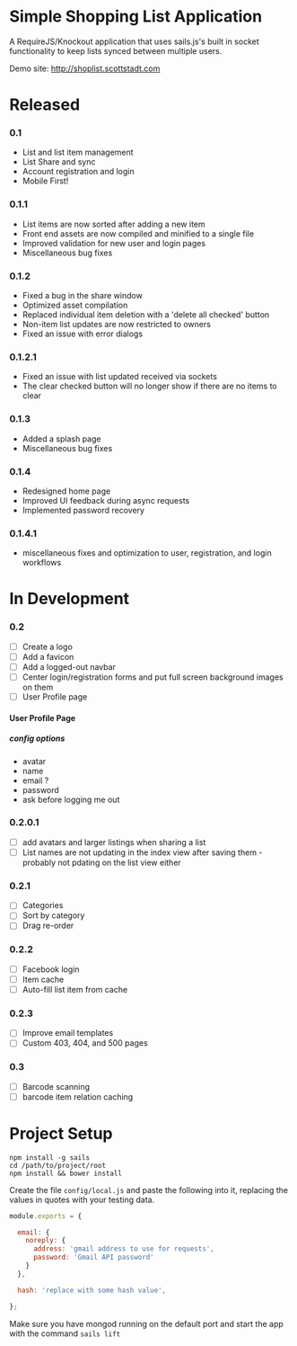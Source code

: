 Simple Shopping List Application
================================

A RequireJS/Knockout application that uses sails.js's built in socket functionality to keep lists synced between multiple users.

Demo site: http://shoplist.scottstadt.com

# Released

### 0.1

 - List and list item management
 - List Share and sync
 - Account registration and login
 - Mobile First!

### 0.1.1

 - List items are now sorted after adding a new item
 - Front end assets are now compiled and minified to a single file
 - Improved validation for new user and login pages
 - Miscellaneous bug fixes

### 0.1.2

 - Fixed a bug in the share window
 - Optimized asset compilation
 - Replaced individual item deletion with a 'delete all checked' button
 - Non-item list updates are now restricted to owners
 - Fixed an issue with error dialogs

### 0.1.2.1

 - Fixed an issue with list updated received via sockets
 - The clear checked button will no longer show if there are no items to clear

### 0.1.3

 - Added a splash page
 - Miscellaneous bug fixes

### 0.1.4

 - Redesigned home page
 - Improved UI feedback during async requests
 - Implemented password recovery

### 0.1.4.1

 - miscellaneous fixes and optimization to user, registration, and login workflows

# In Development

### 0.2

 - [ ] Create a logo
 - [ ] Add a favicon
 - [ ] Add a logged-out navbar
 - [ ] Center login/registration forms and put full screen background images on them
 - [ ] User Profile page

#### User Profile Page

##### config options

 - avatar
 - name
 - email ?
 - password
 - ask before logging me out

### 0.2.0.1

 - [ ] add avatars and larger listings when sharing a list
 - [ ] List names are not updating in the index view after saving them - probably not pdating on the list view either

### 0.2.1

 - [ ] Categories
 - [ ] Sort by category
 - [ ] Drag re-order

### 0.2.2

 - [ ] Facebook login
 - [ ] Item cache
 - [ ] Auto-fill list item from cache

### 0.2.3

 - [ ] Improve email templates
 - [ ] Custom 403, 404, and 500 pages

### 0.3

 - [ ] Barcode scanning
 - [ ] barcode item relation caching

# Project Setup

```
npm install -g sails
cd /path/to/project/root
npm install && bower install
```

Create the file `config/local.js` and paste the following into it, replacing the values in quotes with your testing data.

```javascript
module.exports = {

  email: {
    noreply: {
      address: 'gmail address to use for requests',
      password: 'Gmail API password'
    }
  },

  hash: 'replace with some hash value',

};
```

Make sure you have mongod running on the default port and start the app with the command `sails lift`


